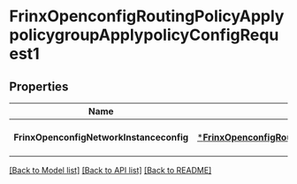 # FrinxOpenconfigRoutingPolicyApplypolicygroupApplypolicyConfigRequest1

## Properties
Name | Type | Description | Notes
------------ | ------------- | ------------- | -------------
**FrinxOpenconfigNetworkInstanceconfig** | [***FrinxOpenconfigRoutingPolicyApplypolicygroupApplypolicyConfig**](frinx.openconfig.routing.policy.applypolicygroup.applypolicy.Config.md) |  | [optional] [default to null]

[[Back to Model list]](../README.md#documentation-for-models) [[Back to API list]](../README.md#documentation-for-api-endpoints) [[Back to README]](../README.md)


